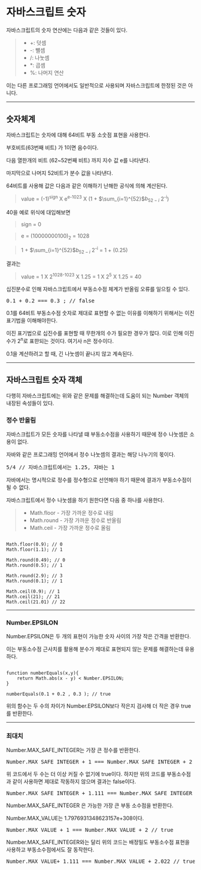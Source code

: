 # 자바스크립트 숫자

자바스크립트의 숫자 연산에는 다음과 같은 것들이 있다.

>- +: 덧셈
>- -: 뺄셈
>- /: 나눗셈
>- *: 곱셈
>- %: 나머지 연산

이는 다른 프로그래밍 언어에서도 일반적으로 사용되며 자바스크립트에 한정된 것은 아니다.

---

 ## 숫자체계 

자바스크립트는 숫자에 대해 64비트 부동 소숫점 표현을 사용한다. 

부호비트(63번째 비트) 가 1이면 음수이다.

다음 열한개의 비트 (62~52번째 비트) 까지 지수 값 e를 나타낸다.

마지막으로 나머지 52비트가 분수 값을 나타낸다.

64비트를 사용해 값은 다음과 같은 이해하기 난해한 공식에 의해 계산된다. 

> value = (-1)<sup>sign</sup> X e<sup>e-1023</sup> X (1 + $\sum_{i=1}^{52}$$b_{52-i}$ 
2<sup>-i</sup>)

40을 예로 위식에 대입해보면

> sign = 0

> e = (10000000100)<sub>2</sub> = 1028

> 1 + $\sum_{i=1}^{52}$$b_{52-i}$ 
2<sup>-i</sup> = 1 + (0.25)

결과는

> value = 1 X 2<sup>1028-1023</sup> X 1.25 = 1 X 2<sup>5</sup> X 1.25 = 40

십진분수로 인해 자바스크립트에서 부동소수점 체계가 반올림 오류를 일으킬 수 있다.

<pre>
0.1 + 0.2 === 0.3 ; // false
</pre>

0.1를 64비트 부동소수점 숫자로 제대로 표현할 수 없는 이유를 이해하기 위해서는 이진 표기법을 이해해야한다. 

이진 표기법으로 십진수를 표현할 때 무한개의 수가 필요한 경우가 많다. 이로 인해 이진수가 2<sup>n</sup>로 표햔되는 것이다. 여기사 n은 정수이다.

0.1을 계산하려고 할 때, 긴 나눗셈이 끝나지 않고 계속된다. 

---
## 자바스크립트 숫자 객체
다행히 자바스크립트에는 위와 같은 문제를 해결하는데 도움이 되는 Number 객체의 내장된 속성들이 있다. 

### 정수 반올림
자바스크립트가 모든 숫자를 나타낼 떄 부동소수점을 사용하기 때문에 정수 나눗셈은 소용이 없다. 

자바와 같은 프로그래밍 언어에서 정수 나눗셈의 결과는 해당 나누기의 몫이다. 

<pre>
5/4 // 자바스크립트에서는 1.25, 자바는 1
</pre>

자바에서는 명시적으로 정수를 정수형으로 선언해야 하기 때문에 결과가 부동소수점이 될 수 없다.

자바스크립트에서 정수 나눗셈을 하기 원한다면 다음 중 하나를 사용한다. 

> - Math.floor - 가장 가까운 정수로 내림
> - Math.round - 가장 가까운 정수로 반올림
> - Math.ceil - 가장 가까운 정수로 올림

<pre><code>
Math.floor(0.9); // 0
Math.floor(1.1); // 1

Math.round(0.49); // 0
Math.round(0.5); // 1

Math.round(2.9); // 3
Math.round(0.1); // 1

Math.ceil(0.9); // 1
Math.ceil(21); // 21
Math.ceil(21.01) // 22
</code></pre>
---
### Number.EPSILON

Number.EPSILON은 두 개의 표현이 가능한 숫자 사이의 가장 작은 간격을 반환한다.

이는 부동소수점 근사치를 활용해 분수가 제대로 표현되지 않는 문제를 해결하는데 유용하다.

<pre><code>
function numberEquals(x,y){
    return Math.abs(x - y) < Number.EPSILON;
}

numberEquals(0.1 + 0.2 , 0.3 ); // true
</code></pre>
위의 함수는 두 수의 차이가 Number.EPSILON보다 작은지 검사해 더 작은 경우 true를 반환한다.

---

### 최대치
Number.MAX_SAFE_INTEGER는 가장 큰 정수를 반환한다.

<pre>
Number.MAX_SAFE_INTEGER + 1 === Number.MAX_SAFE_INTEGER + 2 // true
</pre>
위 코드에서 두 수는 더 이상 커질 수 없기에 true이다. 하지만 위의 코드를 부동소수점과 같이 사용하면 제대로 작동하지 않으며 결과는 false이다. 

<pre>
Number.MAX_SAFE_INTEGER + 1.111 === Number.MAX_SAFE_INTEGER + 2.022 // false
</pre>
Number.MAX_SAFE_INTEGER 은 가능한 가장 큰 부동 소수점을 반환한다.

Number.MAX_VALUE는 1.7976931348623157e+308이다.

<pre>
Number.MAX_VALUE + 1 === Number.MAX_VALUE + 2 // true
</pre>

Number.MAX_SAFE_INTEGER와는 달리 위의 코드는 배정밀도 부동소수점 표현을 사용하고 부동소수점에서도 잘 동작한다.

<pre>
Number.MAX_VALUE+ 1.111 === Number.MAX_VALUE + 2.022 // true
</pre>
